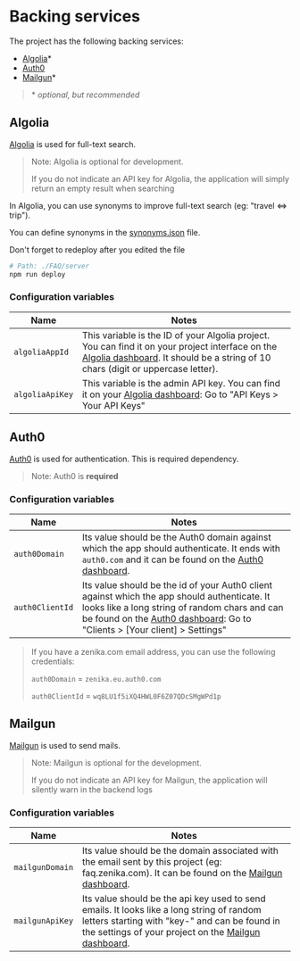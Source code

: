 # Backing services

The project has the following backing services:

- [Algolia](#algolia)\*
- [Auth0](#Auth0)
- [Mailgun](#mailgun)\*

> \* _optional, but recommended_

## Algolia

[Algolia](https://www.algolia.com/) is used for full-text search.

> Note: Algolia is optional for development.
>
> If you do not indicate an API key for Algolia, the application will simply
> return an empty result when searching

In Algolia, you can use synonyms to improve full-text search (eg: "travel <=> trip").

You can define synonyms in the [synonyms.json](/server/scripts/algolia_settings/synonyms.json) file.

Don't forget to redeploy after you edited the file

```bash
# Path: ./FAQ/server
npm run deploy
```

### Configuration variables

| Name | Notes |
| -- | -- |
| `algoliaAppId`| This variable is the ID of your Algolia project. You can find it on your project interface on the [Algolia dashboard](https://www.algolia.com/dashboard). It should be a string of 10 chars (digit or uppercase letter). |
| `algoliaApiKey` | This variable is the admin API key. You can find it on your [Algolia dashboard](https://www.algolia.com/dashboard): Go to "API Keys > Your API Keys" |

## Auth0

[Auth0](https://auth0.com/) is used for authentication. This is required dependency.

> Note: Auth0 is **required**

### Configuration variables

| Name | Notes |
| -- | -- |
| `auth0Domain` | Its value should be the Auth0 domain against which the app should authenticate. It ends with `auth0.com` and it can be found on the [Auth0 dashboard](https://manage.auth0.com). |
| `auth0ClientId` | Its value should be the id of your Auth0 client against which the app should authenticate. It looks like a long string of random chars and can be found on the [Auth0 dashboard](https://manage.auth0.com): Go to "Clients > [Your client] > Settings" |

> If you have a zenika.com email address, you can use the following credentials:
>
> `auth0Domain` = `zenika.eu.auth0.com`
>
> `auth0ClientId` = `wq8LU1f5iXQ4HWL0F6Z07QDcSMgWPd1p`

## Mailgun

[Mailgun](https://www.mailgun.com/) is used to send mails.

> Note: Mailgun is optional for the development.
>
> If you do not indicate an API key for Mailgun, the application will silently
> warn in the backend logs

### Configuration variables

| Name | Notes |
| -- | -- |
| `mailgunDomain` | Its value should be the domain associated with the email sent by this project (eg: faq.zenika.com). It can be found on the [Mailgun dashboard](https://app.mailgun.com). |
| `mailgunApiKey` | Its value should be the api key used to send emails. It looks like a long string of random letters starting with "key-" and can be found in the settings of your project on the [Mailgun dashboard](https://app.mailgun.com). |
